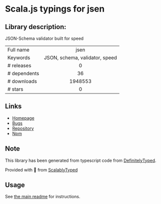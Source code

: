 
# Scala.js typings for jsen


## Library description:
JSON-Schema validator built for speed

|                    |                 |
| ------------------ | :-------------: |
| Full name          | jsen |
| Keywords           | JSON, schema, validator, speed |
| # releases         | 0 |
| # dependents       | 36 |
| # downloads        | 1948553 |
| # stars            | 0 |

## Links
- [Homepage](https://github.com/bugventure/jsen)
- [Bugs](https://github.com/bugventure/jsen/issues)
- [Repository](https://github.com/bugventure/jsen)
- [Npm](https://www.npmjs.com/package/jsen)
    


## Note
This library has been generated from typescript code from [DefinitelyTyped](https://definitelytyped.org).

Provided with :purple_heart: from [ScalablyTyped](https://github.com/oyvindberg/ScalablyTyped)

## Usage
See [the main readme](../../readme.md) for instructions.


